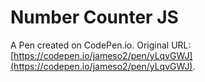 # Number Counter JS

A Pen created on CodePen.io. Original URL: [https://codepen.io/jameso2/pen/yLqvGWJ](https://codepen.io/jameso2/pen/yLqvGWJ).

